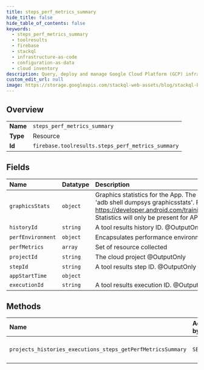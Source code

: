 ```yaml
---
title: steps_perf_metrics_summary
hide_title: false
hide_table_of_contents: false
keywords:
  - steps_perf_metrics_summary
  - toolresults
  - firebase    
  - stackql
  - infrastructure-as-code
  - configuration-as-data
  - cloud inventory
description: Query, deploy and manage Google Cloud Platform (GCP) infrastructure and resources using SQL
custom_edit_url: null
image: https://storage.googleapis.com/stackql-web-assets/blog/stackql-blog-post-featured-image.png
---
```

  
    

## Overview
<table><tbody>
<tr><td><b>Name</b></td><td><code>steps_perf_metrics_summary</code></td></tr>
<tr><td><b>Type</b></td><td>Resource</td></tr>
<tr><td><b>Id</b></td><td><code>firebase.toolresults.steps_perf_metrics_summary</code></td></tr>
</tbody></table>

## Fields
| Name | Datatype | Description |
|:-----|:---------|:------------|
| `graphicsStats` | `object` | Graphics statistics for the App. The information is collected from 'adb shell dumpsys graphicsstats'. For more info see: https://developer.android.com/training/testing/performance.html Statistics will only be present for API 23+. |
| `historyId` | `string` | A tool results history ID. @OutputOnly |
| `perfEnvironment` | `object` | Encapsulates performance environment info |
| `perfMetrics` | `array` | Set of resource collected |
| `projectId` | `string` | The cloud project @OutputOnly |
| `stepId` | `string` | A tool results step ID. @OutputOnly |
| `appStartTime` | `object` |  |
| `executionId` | `string` | A tool results execution ID. @OutputOnly |
## Methods
| Name | Accessible by | Required Params |
|:-----|:--------------|:----------------|
| `projects_histories_executions_steps_getPerfMetricsSummary` | `SELECT` | `executionId, historyId, projectId, stepId` |
